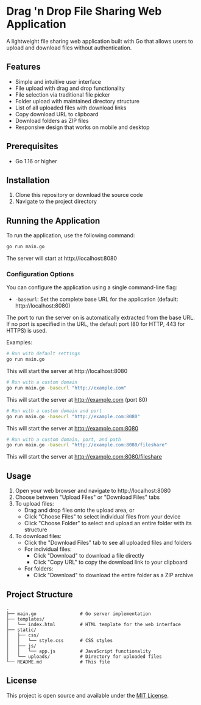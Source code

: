 # Drag 'n Drop File Sharing Web Application

A lightweight file sharing web application built with Go that allows users to upload and download files without authentication.

## Features

- Simple and intuitive user interface
- File upload with drag and drop functionality
- File selection via traditional file picker
- Folder upload with maintained directory structure
- List of all uploaded files with download links
- Copy download URL to clipboard
- Download folders as ZIP files
- Responsive design that works on mobile and desktop

## Prerequisites

- Go 1.16 or higher

## Installation

1. Clone this repository or download the source code
2. Navigate to the project directory

## Running the Application

To run the application, use the following command:

```bash
go run main.go
```

The server will start at http://localhost:8080

### Configuration Options

You can configure the application using a single command-line flag:

- `-baseurl`: Set the complete base URL for the application (default: http://localhost:8080)

The port to run the server on is automatically extracted from the base URL. If no port is specified in the URL, the default port (80 for HTTP, 443 for HTTPS) is used.

Examples:

```bash
# Run with default settings
go run main.go
```

This will start the server at http://localhost:8080

```bash
# Run with a custom domain
go run main.go -baseurl "http://example.com"
```

This will start the server at http://example.com (port 80)

```bash
# Run with a custom domain and port
go run main.go -baseurl "http://example.com:8080"
```

This will start the server at http://example.com:8080

```bash
# Run with a custom domain, port, and path
go run main.go -baseurl "http://example.com:8080/fileshare"
```

This will start the server at http://example.com:8080/fileshare

## Usage

1. Open your web browser and navigate to http://localhost:8080
2. Choose between "Upload Files" or "Download Files" tabs
3. To upload files:
   - Drag and drop files onto the upload area, or
   - Click "Choose Files" to select individual files from your device
   - Click "Choose Folder" to select and upload an entire folder with its structure
4. To download files:
   - Click the "Download Files" tab to see all uploaded files and folders
   - For individual files:
     - Click "Download" to download a file directly
     - Click "Copy URL" to copy the download link to your clipboard
   - For folders:
     - Click "Download" to download the entire folder as a ZIP archive

## Project Structure

```
.
├── main.go                # Go server implementation
├── templates/
│   └── index.html         # HTML template for the web interface
├── static/
│   ├── css/
│   │   └── style.css      # CSS styles
│   ├── js/
│   │   └── app.js         # JavaScript functionality
│   └── uploads/           # Directory for uploaded files
└── README.md              # This file
```

## License

This project is open source and available under the [MIT License](LICENSE).
